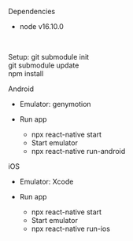 Dependencies  
  * node v16.10.0

&nbsp;

Setup:
git submodule init  
git submodule update  
npm install  

Android  
  * Emulator: genymotion  

  * Run app
    - npx react-native start  
    - Start emulator
    - npx react-native run-android  

iOS
  * Emulator: Xcode  

  * Run app
    - npx react-native start  
    - Start emulator  
    - npx react-native run-ios
